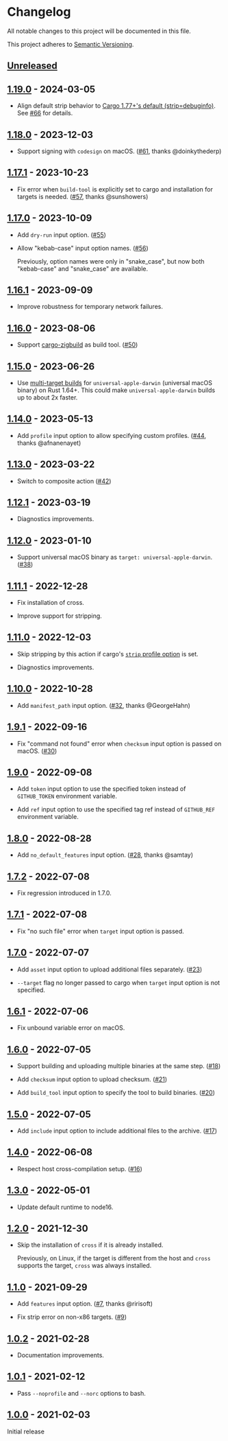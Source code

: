 # Changelog

All notable changes to this project will be documented in this file.

This project adheres to [Semantic Versioning](https://semver.org).

<!--
Note: In this file, do not use the hard wrap in the middle of a sentence for compatibility with GitHub comment style markdown rendering.
-->

## [Unreleased]

## [1.19.0] - 2024-03-05

- Align default strip behavior to [Cargo 1.77+'s default (strip=debuginfo)](https://github.com/rust-lang/cargo/pull/13257). See [#66](https://github.com/taiki-e/upload-rust-binary-action/pull/66) for details.

## [1.18.0] - 2023-12-03

- Support signing with `codesign` on macOS. ([#61](https://github.com/taiki-e/upload-rust-binary-action/pull/61), thanks @doinkythederp)

## [1.17.1] - 2023-10-23

- Fix error when `build-tool` is explicitly set to cargo and installation for targets is needed. ([#57](https://github.com/taiki-e/upload-rust-binary-action/pull/57), thanks @sunshowers)

## [1.17.0] - 2023-10-09

- Add `dry-run` input option. ([#55](https://github.com/taiki-e/upload-rust-binary-action/pull/55))

- Allow "kebab-case" input option names. ([#56](https://github.com/taiki-e/upload-rust-binary-action/pull/56))

  Previously, option names were only in "snake_case", but now both "kebab-case" and "snake_case" are available.

## [1.16.1] - 2023-09-09

- Improve robustness for temporary network failures.

## [1.16.0] - 2023-08-06

- Support [cargo-zigbuild](https://github.com/rust-cross/cargo-zigbuild) as build tool. ([#50](https://github.com/taiki-e/upload-rust-binary-action/pull/50))

## [1.15.0] - 2023-06-26

- Use [multi-target builds](https://blog.rust-lang.org/2022/09/22/Rust-1.64.0.html#cargo-improvements-workspace-inheritance-and-multi-target-builds) for `universal-apple-darwin` (universal macOS binary) on Rust 1.64+. This could make `universal-apple-darwin` builds up to about 2x faster.

## [1.14.0] - 2023-05-13

- Add `profile` input option to allow specifying custom profiles. ([#44](https://github.com/taiki-e/upload-rust-binary-action/pull/44), thanks @afnanenayet)

## [1.13.0] - 2023-03-22

- Switch to composite action ([#42](https://github.com/taiki-e/upload-rust-binary-action/pull/42))

## [1.12.1] - 2023-03-19

- Diagnostics improvements.

## [1.12.0] - 2023-01-10

- Support universal macOS binary as `target: universal-apple-darwin`. ([#38](https://github.com/taiki-e/upload-rust-binary-action/pull/38))

## [1.11.1] - 2022-12-28

- Fix installation of cross.

- Improve support for stripping.

## [1.11.0] - 2022-12-03

- Skip stripping by this action if cargo's [`strip` profile option](https://doc.rust-lang.org/cargo/reference/profiles.html#strip) is set.

- Diagnostics improvements.

## [1.10.0] - 2022-10-28

- Add `manifest_path` input option. ([#32](https://github.com/taiki-e/upload-rust-binary-action/pull/32), thanks @GeorgeHahn)

## [1.9.1] - 2022-09-16

- Fix "command not found" error when `checksum` input option is passed on macOS. ([#30](https://github.com/taiki-e/upload-rust-binary-action/pull/30))

## [1.9.0] - 2022-09-08

- Add `token` input option to use the specified token instead of `GITHUB_TOKEN` environment variable.

- Add `ref` input option to use the specified tag ref instead of `GITHUB_REF` environment variable.

## [1.8.0] - 2022-08-28

- Add `no_default_features` input option. ([#28](https://github.com/taiki-e/upload-rust-binary-action/pull/28), thanks @samtay)

## [1.7.2] - 2022-07-08

- Fix regression introduced in 1.7.0.

## [1.7.1] - 2022-07-08

- Fix "no such file" error when `target` input option is passed.

## [1.7.0] - 2022-07-07

- Add `asset` input option to upload additional files separately. ([#23](https://github.com/taiki-e/upload-rust-binary-action/pull/23))

- `--target` flag no longer passed to cargo when `target` input option is not specified.

## [1.6.1] - 2022-07-06

- Fix unbound variable error on macOS.

## [1.6.0] - 2022-07-05

- Support building and uploading multiple binaries at the same step. ([#18](https://github.com/taiki-e/upload-rust-binary-action/pull/18))

- Add `checksum` input option to upload checksum. ([#21](https://github.com/taiki-e/upload-rust-binary-action/pull/21))

- Add `build_tool` input option to specify the tool to build binaries. ([#20](https://github.com/taiki-e/upload-rust-binary-action/pull/20))

## [1.5.0] - 2022-07-05

- Add `include` input option to include additional files to the archive. ([#17](https://github.com/taiki-e/upload-rust-binary-action/pull/17))

## [1.4.0] - 2022-06-08

- Respect host cross-compilation setup. ([#16](https://github.com/taiki-e/upload-rust-binary-action/pull/16))

## [1.3.0] - 2022-05-01

- Update default runtime to node16.

## [1.2.0] - 2021-12-30

- Skip the installation of `cross` if it is already installed.

  Previously, on Linux, if the target is different from the host and `cross` supports the target, `cross` was always installed.

## [1.1.0] - 2021-09-29

- Add `features` input option. ([#7](https://github.com/taiki-e/upload-rust-binary-action/pull/7), thanks @ririsoft)

- Fix strip error on non-x86 targets. ([#9](https://github.com/taiki-e/upload-rust-binary-action/pull/9))

## [1.0.2] - 2021-02-28

- Documentation improvements.

## [1.0.1] - 2021-02-12

- Pass `--noprofile` and `--norc` options to bash.

## [1.0.0] - 2021-02-03

Initial release

[Unreleased]: https://github.com/taiki-e/upload-rust-binary-action/compare/v1.19.0...HEAD
[1.19.0]: https://github.com/taiki-e/upload-rust-binary-action/compare/v1.18.0...v1.19.0
[1.18.0]: https://github.com/taiki-e/upload-rust-binary-action/compare/v1.17.1...v1.18.0
[1.17.1]: https://github.com/taiki-e/upload-rust-binary-action/compare/v1.17.0...v1.17.1
[1.17.0]: https://github.com/taiki-e/upload-rust-binary-action/compare/v1.16.1...v1.17.0
[1.16.1]: https://github.com/taiki-e/upload-rust-binary-action/compare/v1.16.0...v1.16.1
[1.16.0]: https://github.com/taiki-e/upload-rust-binary-action/compare/v1.15.0...v1.16.0
[1.15.0]: https://github.com/taiki-e/upload-rust-binary-action/compare/v1.14.0...v1.15.0
[1.14.0]: https://github.com/taiki-e/upload-rust-binary-action/compare/v1.13.0...v1.14.0
[1.13.0]: https://github.com/taiki-e/upload-rust-binary-action/compare/v1.12.1...v1.13.0
[1.12.1]: https://github.com/taiki-e/upload-rust-binary-action/compare/v1.12.0...v1.12.1
[1.12.0]: https://github.com/taiki-e/upload-rust-binary-action/compare/v1.11.1...v1.12.0
[1.11.1]: https://github.com/taiki-e/upload-rust-binary-action/compare/v1.11.0...v1.11.1
[1.11.0]: https://github.com/taiki-e/upload-rust-binary-action/compare/v1.10.0...v1.11.0
[1.10.0]: https://github.com/taiki-e/upload-rust-binary-action/compare/v1.9.1...v1.10.0
[1.9.1]: https://github.com/taiki-e/upload-rust-binary-action/compare/v1.9.0...v1.9.1
[1.9.0]: https://github.com/taiki-e/upload-rust-binary-action/compare/v1.8.0...v1.9.0
[1.8.0]: https://github.com/taiki-e/upload-rust-binary-action/compare/v1.7.2...v1.8.0
[1.7.2]: https://github.com/taiki-e/upload-rust-binary-action/compare/v1.7.1...v1.7.2
[1.7.1]: https://github.com/taiki-e/upload-rust-binary-action/compare/v1.7.0...v1.7.1
[1.7.0]: https://github.com/taiki-e/upload-rust-binary-action/compare/v1.6.1...v1.7.0
[1.6.1]: https://github.com/taiki-e/upload-rust-binary-action/compare/v1.6.0...v1.6.1
[1.6.0]: https://github.com/taiki-e/upload-rust-binary-action/compare/v1.5.0...v1.6.0
[1.5.0]: https://github.com/taiki-e/upload-rust-binary-action/compare/v1.4.0...v1.5.0
[1.4.0]: https://github.com/taiki-e/upload-rust-binary-action/compare/v1.3.0...v1.4.0
[1.3.0]: https://github.com/taiki-e/upload-rust-binary-action/compare/v1.2.0...v1.3.0
[1.2.0]: https://github.com/taiki-e/upload-rust-binary-action/compare/v1.1.0...v1.2.0
[1.1.0]: https://github.com/taiki-e/upload-rust-binary-action/compare/v1.0.2...v1.1.0
[1.0.2]: https://github.com/taiki-e/upload-rust-binary-action/compare/v1.0.1...v1.0.2
[1.0.1]: https://github.com/taiki-e/upload-rust-binary-action/compare/v1.0.0...v1.0.1
[1.0.0]: https://github.com/taiki-e/upload-rust-binary-action/releases/tag/v1.0.0
